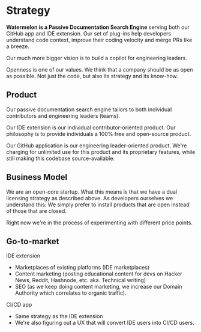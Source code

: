 # Strategy

**Watermelon is a Passive Documentation Search Engine** serving both our GitHub app and IDE extension. Our set of plug-ins help developers understand code context, improve their coding velocity and merge PRs like a breeze.

Our much more bigger vision is to build a copilot for engineering leaders. 

Openness is one of our values. We think that a company should be as open as possible. Not just the code, but also its strategy and its know-how. 

## Product
Our passive documentation search engine tailors to both individual contributors and engineering leaders (teams). 

Our IDE extension is our individual contributor-oriented product. Our philosophy is to provide individuals a 100% free and open-source product. 

Our GitHub application is our engineering leader-oriented product. We're charging for unlimited use for this product and its proprietary features, while still making this codebase source-available. 

## Business Model
We are an open-core startup. What this means is that we have a dual licensing strategy as described above. As developers ourselves we understand this: We simply prefer to install products that are open instead of those that are closed. 

Right now we're in the process of experimenting with different price points. 

## Go-to-market
IDE extension
- Marketplaces of existing platforms (IDE marketplaces)
- Content marketing (posting educational content for devs on Hacker News, Reddit, Hashnode, etc. aka. Technical writing)
- SEO (as we keep doing content marketing, we increase our Domain Authority which correlates to organic traffic).

CI/CD app
- Same strategy as the IDE extension
- We're also figuring out a UX that will convert IDE users into CI/CD users. 
